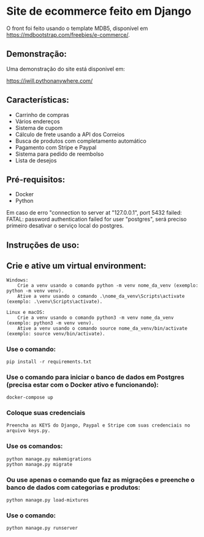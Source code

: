 ﻿# Site de ecommerce feito em Django

O front foi feito usando o template MDB5, disponível em https://mdbootstrap.com/freebies/e-commerce/.


## Demonstração:

Uma demonstração do site está disponivel em:

https://jwill.pythonanywhere.com/


## Características:

   <ul>
  <li>Carrinho de compras</li>
  <li>Vários endereços</li>
  <li>Sistema de cupom</li> 
  <li>Cálculo de frete usando a API dos Correios</li>
  <li>Busca de produtos com completamento automático</li>
  <li>Pagamento com Stripe e Paypal</li>
  <li>Sistema para pedido de reembolso</li>
  <li>Lista de desejos</li>
  </ul>
  
## Pré-requisitos:
   <ul>
   <li>Docker</li> 
   <li>Python</li>
   </ul>

Em caso de erro "connection to server at "127.0.0.1", port 5432 failed: FATAL: password authentication failed for user "postgres", será preciso primeiro desativar o serviço local do postgres.

## Instruções de uso:

## Crie e ative um virtual environment:

    Windows:
        Crie a venv usando o comando python -m venv nome_da_venv (exemplo: python -m venv venv).
        Ative a venv usando o comando .\nome_da_venv\Scripts\activate (exemplo: .\venv\Scripts\activate).

    Linux e macOS:
        Crie a venv usando o comando python3 -m venv nome_da_venv (exemplo: python3 -m venv venv).
        Ative a venv usando o comando source nome_da_venv/bin/activate (exemplo: source venv/bin/activate).

### Use o comando:

    pip install -r requirements.txt

### Use o comando para iniciar o banco de dados em Postgres (precisa estar com o Docker ativo e funcionando):

    docker-compose up

### Coloque suas credenciais

    Preencha as KEYS do Django, Paypal e Stripe com suas credenciais no arquivo keys.py.

### Use os comandos:

    python manage.py makemigrations
    python manage.py migrate

### Ou use apenas o comando que faz as migrações e preenche o banco de dados com categorias e produtos:

    python manage.py load-mixtures

### Use o comando:

    python manage.py runserver



